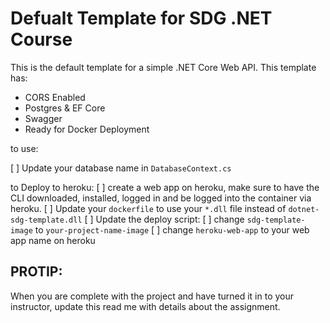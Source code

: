 # Defualt Template for SDG .NET Course

This is the default template for a simple .NET Core Web API. This template has: 

- CORS Enabled
- Postgres & EF Core
- Swagger
- Ready for Docker Deployment

to use:

[ ] Update your database name in `DatabaseContext.cs`

to Deploy to heroku:
[ ] create a web app on heroku, make sure to have the CLI downloaded, installed, logged in and be logged into the container via heroku. 
[ ] Update your `dockerfile` to use your `*.dll` file instead of `dotnet-sdg-template.dll` 
[ ] Update the deploy script:
    [ ] change `sdg-template-image` to `your-project-name-image`
    [ ] change `heroku-web-app` to your web app name on heroku

## PROTIP: 

When you are complete with the project and have turned it in to your instructor, update this read me with details about the assignment. 